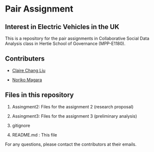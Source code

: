 # Pair Assignment
## Interest in Electric Vehicles in the UK

This is a repository for the pair assignments in Collaborative Social Data Analysis class in Hertie School of Governance (MPP-E1180).

## Contributers

* <a href="mailto:cl1007@georgetown.edu">Claire Chang Liu</a>

* <a href="mailto:norikomagara@gmail.com">Noriko Magara</a>

## Files in this repository

1. Assingment2: Files for the assignment 2 (research proposal)

2. Assingment3: Files for the assignment 3 (preliminary analysis)

3. gitignore

4. README.md : This file


For any questions, please contact the contributors at their emails.
